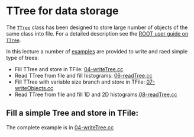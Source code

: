 # TTree for data storage

The [`TTree`](https://root.cern.ch/doc/master/classTTree.html) class has been designed to store large number of objects of the same class into file.
For a detailed description see the [ROOT user guide on `TTree`](https://root.cern.ch/root/htmldoc/guides/users-guide/Trees.html).

In this lecture a number of [examples](examples/) are provided to write and raed simple type of trees:

- Fill TTree and store in TFile:  [04-writeTree.cc](examples/04-writeTree.cc)
- Read TTree from file and fill histograms: [06-readTree.cc](examples/06-readTree.cc)
- Fill TTree with variable size branch and store in TFile: [07-writeObjects.cc](examples/07-writeObjects.cc)
- Read TTree from file and fill 1D and 2D histograms:[08-readTree.cc](examples/08-readTree.cc)

## Fill a simple Tree and store in TFile:
The complete example is in [04-writeTree.cc](examples/04-writeTree.cc)
